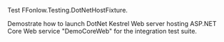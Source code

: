 Test FFonlow.Testing.DotNetHostFixture.

Demostrate how to launch DotNet Kestrel Web server hosting ASP.NET Core Web service "DemoCoreWeb" for the integration test suite.